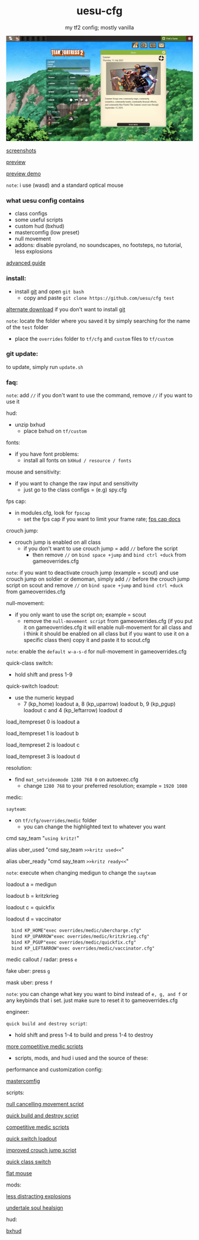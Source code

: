 <h1 align="center">uesu-cfg</h1>

<p align="center">
my tf2 config; mostly vanilla
</p>

<p align="center">
  <img src="bxhud-uesu.PNG" alt="animated" />
</p>

[screenshots](https://imgur.com/a/WxdfV)

[preview](https://youtu.be/xMxNfzkpQiE)

[preview demo](https://www.youtube.com/watch?v=zuof0FGRi74)

`note`: i use (wasd) and a standard optical mouse

<h3>what uesu config contains
</h3>

* class configs
* some useful scripts
* custom hud (bxhud)
* mastercomfig (low preset)
* null movement
* addons: disable pyroland, no soundscapes, no footsteps, no tutorial, less explosions

[advanced guide](https://github.com/uesu/mastercomfig-advanced-guide)

<h3>install:
</h3>

- install [git](https://gitforwindows.org/) and open `git bash`
    - copy and paste `git clone https://github.com/uesu/cfg test`
    
[alternate download](https://github.com/uesu/cfg/releases) if you don't want to install [git](https://gitforwindows.org/)

`note`: locate the folder where you saved it by simply searching for the name of the `test` folder

* place the `overrides` folder to `tf/cfg` and `custom` files to `tf/custom`

<h3>
git update:
</h3>

to update, simply run `update.sh`

<h3>
faq:
</h3>

`note`: add `//` if you don't want to use the command, remove `//` if you want to use it

hud:

- unzip bxhud
    - place bxhud on `tf/custom`

fonts:

- if you have font problems: 
  - install all fonts on 
`bXHud / resource / fonts`

mouse and sensitivity:

- if you want to change the raw input and sensitivity
  - just go to the class configs = (e.g) spy.cfg
  
fps cap:

- in modules.cfg, look for `fpscap`
    - set the fps cap if you want to limit your frame rate; [fps cap docs](https://docs.mastercomfig.com/en/latest/customization/modules/#fps-cap)

crouch jump:

- crouch jump is enabled on all class
  - if you don't want to use crouch jump = add `//` before the script
    - then remove `//` on `bind space +jump` and `bind ctrl +duck` from gameoverrides.cfg

`note`: if you want to deactivate crouch jump (example = scout) and use crouch jump on soldier or demoman, simply add `//` before the crouch jump script on scout and remove `//` on `bind space +jump` and `bind ctrl +duck` from gameoverrides.cfg

null-movement:

- if you only want to use the script on; example = scout
    - remove the `null-movement script` from gameoverrides.cfg (if you put it on gameoverrides.cfg it will enable null-movement for all class and i think it should be enabled on all class but if you want to use it on a specific class then) copy it and paste it to scout.cfg
        
`note`: enable the `default w-a-s-d` for null-movement in gameoverrides.cfg

quick-class switch:

- hold shift and press 1-9

quick-switch loadout:

- use the numeric keypad
    - 7 (kp_home) loadout a, 8 (kp_uparrow) loadout b, 9 (kp_pgup) loadout c and 4 (kp_leftarrow) loadout d 

load_itempreset 0 is loadout a

load_itempreset 1 is loadout b

load_itempreset 2 is loadout c

load_itempreset 3 is loadout d

resolution:

- find `mat_setvideomode 1280 768 0` on autoexec.cfg
  - change `1280 768` to your preferred resolution; example = `1920 1080`
 
medic:

`sayteam`:

  - on `tf/cfg/overrides/medic` folder
    - you can change the highlighted text to whatever you want
    
cmd say_team "`using kritz!`"

alias uber_used "cmd say_team `>>kritz used<<`"

alias uber_ready "cmd say_team `>>kritz ready<<`"

`note`: execute when changing medigun to change the `sayteam`

loadout a = medigun

loadout b = kritzkrieg

loadout c = quickfix

loadout d = vaccinator

      bind KP_HOME"exec overrides/medic/ubercharge.cfg"
      bind KP_UPARROW"exec overrides/medic/kritzkrieg.cfg"
      bind KP_PGUP"exec overrides/medic/quickfix.cfg" 
      bind KP_LEFTARROW"exec overrides/medic/vaccinator.cfg" 
      
medic callout / radar: press `e`
       
fake uber: press `g`

mask uber: press `f`
  
`note`: you can change what key you want to bind instead of `e, g, and f` or any keybinds that i set. just make sure to reset it to gameoverrides.cfg

engineer:

`quick build and destroy script`:

- hold shift and press 1-4 to build and press 1-4 to destroy

[more competitive medic scripts](https://gist.github.com/marcinof/2981918)

* scripts, mods, and hud i used and the source of these:

performance and customization config:

[mastercomfig](https://mastercomfig.com)

scripts:

[null cancelling movement script](https://github.com/mastercomfig/mastercomfig/releases)

[quick build and destroy script](https://www.reddit.com/r/tf2/comments/94volb/quick_build_and_destroy_script/)

[competitive medic scripts](https://github.com/mastercoms/configs/tree/master/games/tf2/cfg/user)

[quick switch loadout](https://www.reddit.com/r/Tf2Scripts/comments/1ol0z0/help_how_do_i_bind_a_key_to_change_loadout/)

[improved crouch jump script](https://gamebanana.com/scripts/11344)

[quick class switch](https://gamebanana.com/scripts/3908)

[flat mouse](https://github.com/mastercomfig/mastercomfig/releases)

mods:

[less distracting explosions](https://gamebanana.com/effects/5422)

[undertale soul healsign](https://gamebanana.com/effects/5460)

hud:

[bxhud](https://github.com/Hypnootize/BX-Hud)
